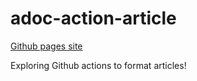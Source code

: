 # adoc-action-article

[Github pages site](https://hutchig.github.io/adoc-action-article/)

Exploring Github actions to format articles!
